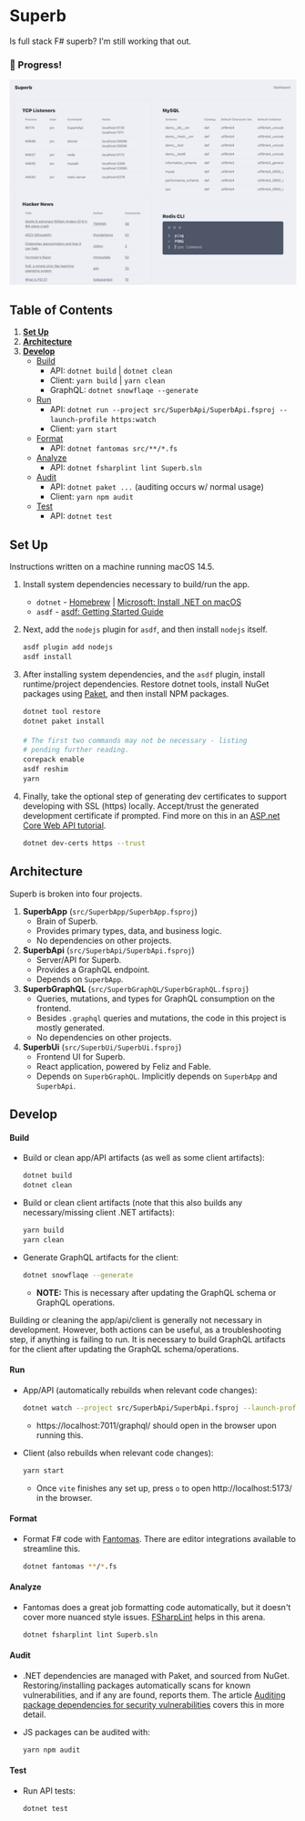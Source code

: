 # Superb

Is full stack F# superb? I'm still working that out.

### 📸 Progress!

[![screenshot of app](/doc/quick-preview-thumb.png?raw=true)](/doc/quick-preview.png)

## Table of Contents

1. **[Set Up](#set-up)**
2. **[Architecture](#architecture)**
3. **[Develop](#develop)**
   - [Build](#build)
      - API: `dotnet build` | `dotnet clean`
      - Client: `yarn build` | `yarn clean`
      - GraphQL: `dotnet snowflaqe --generate`
   - [Run](#run)
      - API: `dotnet run --project src/SuperbApi/SuperbApi.fsproj --launch-profile https:watch`
      - Client: `yarn start`
   - [Format](#format)
      - API: `dotnet fantomas src/**/*.fs`
   - [Analyze](#analyze)
      - API: `dotnet fsharplint lint Superb.sln`
   - [Audit](#audit)
      - API: `dotnet paket ...` (auditing occurs w/ normal usage)
      - Client: `yarn npm audit`
   - [Test](#test)
      - API: `dotnet test`

## Set Up

Instructions written on a machine running macOS 14.5.

1. Install system dependencies necessary to build/run the app.

   - `dotnet` - [Homebrew](https://formulae.brew.sh/cask/dotnet) | [Microsoft: Install .NET on macOS](https://learn.microsoft.com/en-us/dotnet/core/install/macos)
   - `asdf` - [asdf: Getting Started Guide](https://asdf-vm.com/guide/getting-started.html)
2. Next, add the `nodejs` plugin for `asdf`, and then install `nodejs` itself.

   ```sh
   asdf plugin add nodejs
   asdf install
   ```
3. After installing system dependencies, and the `asdf` plugin, install runtime/project dependencies. Restore dotnet tools, install NuGet packages using [Paket](https://fsprojects.github.io/Paket/index.html), and then install NPM packages.

   ```sh
   dotnet tool restore
   dotnet paket install

   # The first two commands may not be necessary - listing
   # pending further reading.
   corepack enable
   asdf reshim
   yarn
   ```
4. Finally, take the optional step of generating dev certificates to support developing with SSL (https) locally. Accept/trust the generated development certificate if prompted. Find more on this in an [ASP.net Core Web API tutorial](https://learn.microsoft.com/en-us/aspnet/core/tutorials/min-web-api?view=aspnetcore-8.0&tabs=visual-studio-code#run-the-app).

   ```sh
   dotnet dev-certs https --trust
   ```

## Architecture

Superb is broken into four projects.

1. **SuperbApp** (`src/SuperbApp/SuperbApp.fsproj`)
   - Brain of Superb.
   - Provides primary types, data, and business logic.
   - No dependencies on other projects.
2. **SuperbApi** (`src/SuperbApi/SuperbApi.fsproj`)
   - Server/API for Superb.
   - Provides a GraphQL endpoint.
   - Depends on `SuperbApp`.
3. **SuperbGraphQL** (`src/SuperbGraphQL/SuperbGraphQL.fsproj`)
   - Queries, mutations, and types for GraphQL consumption on the frontend.
   - Besides `.graphql` queries and mutations, the code  in this project is mostly generated.
   - No dependencies on other projects.
3. **SuperbUi** (`src/SuperbUi/SuperbUi.fsproj`)
   - Frontend UI for Superb.
   - React application, powered by Feliz and Fable.
   - Depends on `SuperbGraphQL`. Implicitly depends on `SuperbApp` and `SuperbApi`.

## Develop

#### Build

- Build or clean app/API artifacts (as well as some client artifacts):

  ```sh
  dotnet build
  dotnet clean
  ```
- Build or clean client artifacts (note that this also builds any necessary/missing client .NET artifacts):

  ```sh
  yarn build
  yarn clean
  ```
- Generate GraphQL artifacts for the client:

  ```sh
  dotnet snowflaqe --generate
  ```
  - **NOTE:** This is necessary after updating the GraphQL schema or GraphQL operations.

Building or cleaning the app/api/client is generally not necessary in development. However, both actions can be useful, as a troubleshooting step, if anything is failing to run. It is necessary to build GraphQL artifacts for the client after updating the GraphQL schema/operations.

#### Run

- App/API (automatically rebuilds when relevant code changes):

  ```sh
  dotnet watch --project src/SuperbApi/SuperbApi.fsproj --launch-profile https
  ```
  - https://localhost:7011/graphql/ should open in the browser upon running this.
- Client (also rebuilds when relevant code changes):

  ```sh
  yarn start
  ```
  - Once `vite` finishes any set up, press `o` to open http://localhost:5173/ in the browser.

#### Format

- Format F# code with [Fantomas](https://fsprojects.github.io/fantomas/). There are editor integrations available to streamline this.

  ```sh
  dotnet fantomas **/*.fs
  ```

#### Analyze

- Fantomas does a great job formatting code automatically, but it doesn't cover more nuanced style issues. [FSharpLint](https://fsprojects.github.io/FSharpLint/) helps in this arena.

  ```sh
  dotnet fsharplint lint Superb.sln
  ```

#### Audit

- .NET dependencies are managed with Paket, and sourced from NuGet. Restoring/installing packages automatically scans for known vulnerabilities, and if any are found, reports them. The article [Auditing package dependencies for security vulnerabilities](https://learn.microsoft.com/en-us/nuget/concepts/auditing-packages) covers this in more detail.
- JS packages can be audited with:

  ```sh
  yarn npm audit
  ```

#### Test

- Run API tests:

  ```sh
  dotnet test
  ```

